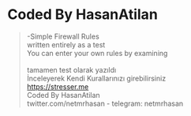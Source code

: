 # Coded By HasanAtilan

> -Simple Firewall Rules <br/>
> written entirely as a test <br/>
> You can enter your own rules by examining <br/><br/>
> tamamen test olarak yazıldı <br/>
> İnceleyerek Kendi Kurallarınızı girebilirsiniz <br/>
> https://stresser.me <br/> 
> Coded By HasanAtilan <br/>
> twitter.com/netmrhasan - telegram: netmrhasan <br/>
